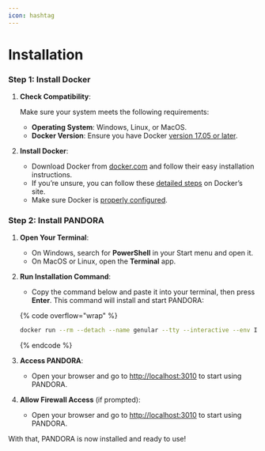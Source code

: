 ```yaml
---
icon: hashtag
---
```


# Installation

### **Step 1: Install Docker**

1.  **Check Compatibility**:&#x20;

    Make sure your system meets the following requirements:

    * **Operating System**: Windows, Linux, or MacOS.
    * **Docker Version**: Ensure you have Docker [version 17.05 or later](https://docs.docker.com/engine/installation/).
2. **Install Docker**:
   * Download Docker from [docker.com](https://www.docker.com/) and follow their easy installation instructions.
   * If you’re unsure, you can follow these [detailed steps](https://docs.docker.com/get-docker/) on Docker’s site.
   * Make sure Docker is [properly configured](docker-configuration.md).

### **Step 2: Install PANDORA**

1. **Open Your Terminal**:
   * On Windows, search for **PowerShell** in your Start menu and open it.
   * On MacOS or Linux, open the **Terminal** app.
2.  **Run Installation Command**:

    * Copy the command below and paste it into your terminal, then press **Enter**. This command will install and start PANDORA:

    {% code overflow="wrap" %}
    ```bash
    docker run --rm --detach --name genular --tty --interactive --env IS_DOCKER='true' --env TZ=Europe/London --oom-kill-disable --volume genular_frontend_latest:/var/www/genular/pandora --volume genular_backend_latest:/var/www/genular/pandora-backend --volume genular_data_latest:/mnt/usrdata --publish 3010:3010 --publish 3011:3011 --publish 3012:3012 --publish 3013:3013 genular/pandora:latest
    ```
    {% endcode %}
3. **Access PANDORA**:
   * Open your browser and go to [http://localhost:3010](http://localhost:3010) to start using PANDORA.
4. **Allow Firewall Access** (if prompted):
   * Open your browser and go to [http://localhost:3010](http://localhost:3010) to start using PANDORA.

With that, PANDORA is now installed and ready to use!
